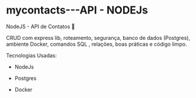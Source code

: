 # mycontacts---API - NODEJs

NodeJS - API de Contatos 🔨

CRUD com express lib, roteamento, segurança, banco de dados (Postgres), ambiente Docker, comandos SQL , relações, boas práticas e código limpo.

Tecnologias Usadas:
 
 * NodeJs

 * Postgres

 * Docker
